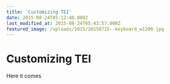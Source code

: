 ```yaml
---
title: 'Customizing TEI'
date: 2015-08-24T05:12:40.000Z
last_modified_at: 2015-08-24T05:43:57.000Z
featured_image: /uploads/2015/20150715--keyboard_w1200.jpg
---
```


# Customizing TEI
Here it comes